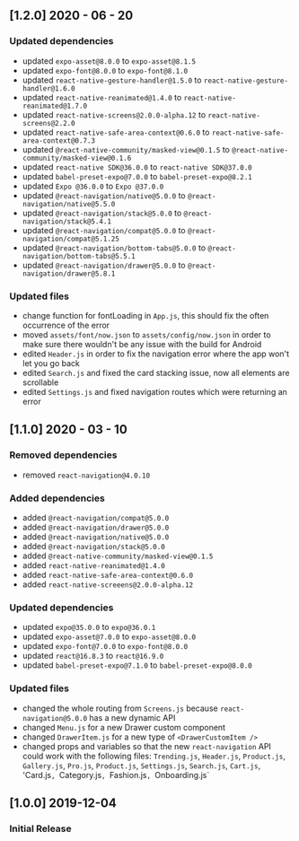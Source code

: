 ## [1.2.0] 2020 - 06 - 20
### Updated dependencies
- updated `expo-asset@8.0.0` to `expo-asset@8.1.5`
- updated `expo-font@8.0.0` to `expo-font@8.1.0`
- updated `react-native-gesture-handler@1.5.0` to  `react-native-gesture-handler@1.6.0`
- updated `react-native-reanimated@1.4.0` to `react-native-reanimated@1.7.0`
- updated `react-native-screens@2.0.0-alpha.12` to `react-native-screens@2.2.0`
- updated `react-native-safe-area-context@0.6.0` to `react-native-safe-area-context@0.7.3`
- updated `@react-native-community/masked-view@0.1.5` to `@react-native-community/masked-view@0.1.6`
- updated `react-native SDK@36.0.0` to `react-native SDK@37.0.0`
- updated `babel-preset-expo@7.0.0` to `babel-preset-expo@8.2.1`
- updated `Expo @36.0.0` to `Expo @37.0.0`
- updated `@react-navigation/native@5.0.0` to `@react-navigation/native@5.5.0`
- updated `@react-navigation/stack@5.0.0` to `@react-navigation/stack@5.4.1`
- updated `@react-navigation/compat@5.0.0` to `@react-navigation/compat@5.1.25`
- updated `@react-navigation/bottom-tabs@5.0.0` to `@react-navigation/bottom-tabs@5.5.1`
- updated `@react-navigation/drawer@5.0.0` to `@react-navigation/drawer@5.8.1`
### Updated files
- change function for fontLoading in `App.js`, this should fix the often occurrence of the error
- moved `assets/font/now.json` to `assets/config/now.json` in order to make sure there wouldn't be any issue with the build for Android
- edited `Header.js` in order to fix the navigation error where the app won't let you go back
- edited `Search.js` and fixed the card stacking issue, now all elements are scrollable
- edited `Settings.js` and fixed navigation routes which were returning an error

## [1.1.0] 2020 - 03 - 10
### Removed dependencies
- removed `react-navigation@4.0.10`
### Added dependencies
- added `@react-navigation/compat@5.0.0`
- added `@react-navigation/drawer@5.0.0`
- added `@react-navigation/native@5.0.0`
- added `@react-navigation/stack@5.0.0`
- added `@react-native-community/masked-view@0.1.5`
- added `react-native-reanimated@1.4.0`
- added `react-native-safe-area-context@0.6.0`
- added `react-native-screeens@2.0.0-alpha.12`
### Updated dependencies
- updated `expo@35.0.0` to `expo@36.0.1`
- updated `expo-asset@7.0.0` to `expo-asset@8.0.0`
- updated `expo-font@7.0.0` to `expo-font@8.0.0`
- updated `react@16.8.3` to `react@16.9.0`
- updated `babel-preset-expo@7.1.0` to `babel-preset-expo@8.0.0`
### Updated files
- changed the whole routing from `Screens.js` because `react-navigation@5.0.0` has a new dynamic API
- changed `Menu.js` for a new Drawer custom component
- changed `DrawerItem.js` for a new type of `<DrawerCustomItem />`
- changed props and variables so that the new `react-navigation` API could work with the following files: `Trending.js`, `Header.js`, `Product.js`, `Gallery.js`, `Pro.js`, `Product.js`, `Settings.js`, `Search.js`, `Cart.js`, 'Card.js`, `Category.js`, `Fashion.js`, `Onboarding.js`
## [1.0.0] 2019-12-04

### Initial Release
